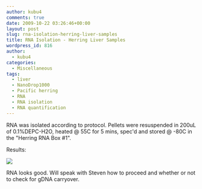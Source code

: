 ```yaml
---
author: kubu4
comments: true
date: 2009-10-22 03:26:46+00:00
layout: post
slug: rna-isolation-herring-liver-samples
title: RNA Isolation - Herring Liver Samples
wordpress_id: 816
author:
  - kubu4
categories:
  - Miscellaneous
tags:
  - liver
  - NanoDrop1000
  - Pacific herring
  - RNA
  - RNA isolation
  - RNA quantification
---
```


RNA was isolated according to protocol. Pellets were resuspended in 200uL of 0.1%DEPC-H2O, heated @ 55C for 5 mins, spec'd and stored @ -80C in the "Herring RNA Box #1".

Results:

![](https://eagle.fish.washington.edu/Arabidopsis/RNA%20Spec%20Readings/20091021%20RNA%20SJW.jpg)

RNA looks good. Will speak with Steven how to proceed and whether or not to check for gDNA carryover.
